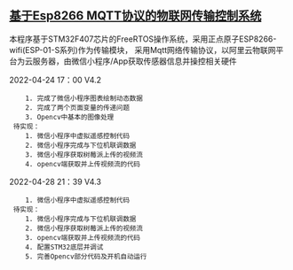 ## [基于Esp8266 MQTT协议的物联网传输控制系统](https://github.com/OxfordProfessor/STM32Internet)

本程序基于STM32F407芯片的FreeRTOS操作系统，采用正点原子ESP8266-wifi(ESP-01-S系列)作为传输模块，
采用Mqtt网络传输协议，以阿里云物联网平台为云服务器，由微信小程序/App获取传感器信息并操控相关硬件

2022-04-24 17：00 V4.2

        1. 完成了微信小程序图表绘制动态数据
        2. 完成了两个页面变量的传递问题
        3. Opencv中基本的图像处理
     待实现：
        1. 微信小程序中虚拟遥感控制代码
        2. 微信小程序完成与下位机联调数据
        3. 微信小程序获取树莓派上传的视频流
        4. opencv端获取并上传视频流的代码

2022-04-28 21：39 V4.3

        1. 微信小程序中虚拟遥感控制代码
     待实现：
        1. 微信小程序完成与下位机联调数据
        2. 微信小程序获取树莓派上传的视频流
        3. opencv端获取并上传视频流的代码
        4. 配置STM32底层并调试
        5. 完善Opencv部分代码及开机自动运行

     

